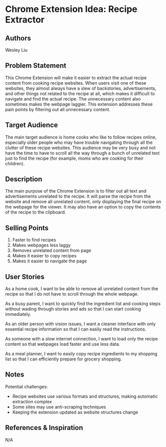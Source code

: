 # Chrome Extension Idea: Recipe Extractor

## Authors

Wesley Liu

## Problem Statement

This Chrome Extension will make it easier to extract the actual recipe content from cooking recipe websites. When users visit one of these websites, they almost always have a slew of backstories, advertisements, and other things not related to the recipe at all, which makes it difficult to navigate and find the actual recipe. The unnecessary content also sometimes makes the webpage laggier. This extension addresses these pain points by filtering out all unnecessary content.

## Target Audience

The main target audience is home cooks who like to follow recipes online, especially older people who may have trouble navigating through all the clutter of these recipe websites. This audience may be very busy and not have the time to have to scroll all the way through a bunch of unrelated text just to find the recipe (for example, moms who are cooking for their children).

## Description

The main purpose of the Chrome Extension is to filter out all text and advertisements unrelated to the recipe. It will parse the recipe from the website and remove all unrelated content, only displaying the final recipe on the webpage for the viewer. It may also have an option to copy the contents of the recipe to the clipboard.

## Selling Points

1. Faster to find recipes
2. Makes webpages less laggy
3. Removes unrelated content from page
4. Makes it easier to copy recipes
5. Makes it easier to navigate the page

## User Stories

As a home cook, I want to be able to remove all unrelated content from the recipe so that I do not have to scroll through the whole webpage.

As a busy parent, I want to quickly find the ingredient list and cooking steps without wading through stories and ads so that I can start cooking immediately.

As an older person with vision issues, I want a cleaner interface with only essential recipe information so that I can easily read the instructions.

As someone with a slow internet connection, I want to load only the recipe content so that webpages load faster and use less data.

As a meal planner, I want to easily copy recipe ingredients to my shopping list so that I can efficiently prepare for grocery shopping.

## Notes

Potential challenges:

- Recipe websites use various formats and structures, making automatic extraction complex
- Some sites may use anti-scraping techniques
- Keeping the extension updated as website structures change

## References & Inspiration

N/A